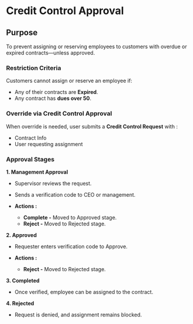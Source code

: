 # Credit Control Approval

## Purpose

To prevent assigning or reserving employees to customers with overdue or expired contracts—unless approved.

### Restriction Criteria

Customers cannot assign or reserve an employee if:

  - Any of their contracts are **Expired**.
  - Any contract has **dues over 50**.

### Override via Credit Control Approval

When override is needed, user submits a **Credit Control Request** with :

  - Contract Info
  - User requesting assignment

### Approval Stages

**1. Management Approval**

  - Supervisor reviews the request.
  - Sends a verification code to CEO or management.

  - **Actions :**
    - **Complete -** Moved to Approved stage.
    - **Reject -** Moved to Rejected stage.

**2. Approved**

  - Requester enters verification code to Approve.

  - **Actions :**
    - **Reject -** Moved to Rejected stage.

**3. Completed**

  - Once verified, employee can be assigned to the contract.

**4. Rejected**

  - Request is denied, and assignment remains blocked.